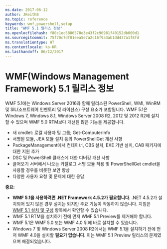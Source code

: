```yaml
---
ms.date: 2017-06-12
author: JKeithB
ms.topic: reference
keywords: wmf,powershell,setup
title: "WMF 5.1 릴리스 정보"
ms.openlocfilehash: f80c1ec5886578e3e43f2c96981f40152db000d1
ms.sourcegitcommit: 75f70c7df01eea5e7a2c16f9a3ab1dd437a1f8fd
ms.translationtype: HT
ms.contentlocale: ko-KR
ms.lasthandoff: 06/12/2017
---
```

<a id="windows-management-framework-wmf-51-release-notes" class="xliff"></a>
# WMF(Windows Management Framework) 5.1 릴리스 정보 #

WMF 5.1에는 Windows Server 2016과 함께 릴리스된 PowerShell, WMI, WinRM 및 SIL(소프트웨어 인벤토리 및 라이선스) 구성 요소가 포함됩니다.
WMF 5.1은 Windows 7, Windows 8.1, Windows Server 2008 R2, 2012 및 2012 R2에 설치할 수 있으며 WMF 5.0 RTM보다 개선된 많은 기능을 제공합니다.

- 새 cmdlet: 로컬 사용자 및 그룹; Get-ComputerInfo
- 서명된 모듈, JEA 모듈 설치 등의 PowerShellGet 개선 사항
- PackageManagement에서 컨테이너, CBS 설치, EXE 기반 설치, CAB 패키지에 대한 지원 추가
- DSC 및 PowerShell 클래스에 대한 디버깅 개선 사항
- 끌어오기 서버에서 나오는 카탈로그 서명 모듈 적용 및 PowerShellGet cmdlet을 사용할 경우를 비롯한 보안 향상
- 다양한 사용자 요청 및 문제에 대한 응답

**중요:**

- **WMF 5.1을 사용하려면 .NET Framework 4.5.2가 필요합니다**. .NET 4.5.2가 설치되어 있지 않은 경우 설치는 되지만 주요 기능이 작동하지 않습니다. 지침은 [WMF 5.1 설치 및 구성](https://msdn.microsoft.com/en-us/powershell/wmf/5.1/install-configure) 항목에서 확인할 수 있습니다.
- WMF 5.1 RTM을 설치하기 전에 먼저 WMF 5.1 Preview를 제거해야 합니다.
- WMF 5.1은 WMF 5.0 또는 WMF 4.0 위에 바로 설치할 수 있습니다.
- Windows 7 및 Windows Server 2008 R2에서는 WMF 5.1을 설치하기 전에 먼저 WMF 4.0을 설치할 __필요가 없습니다__. 이는 WMF 5.1 Preview 릴리스의 문제였으며 해결되었습니다.  


